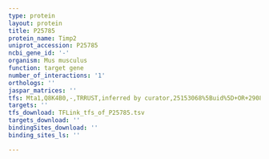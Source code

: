 ```yaml
---
type: protein
layout: protein
title: P25785
protein_name: Timp2
uniprot_accession: P25785
ncbi_gene_id: '-'
organism: Mus musculus
function: target gene
number_of_interactions: '1'
orthologs: ''
jaspar_matrices: ''
tfs: Mta1,Q8K4B0,-,TRRUST,inferred by curator,25153068%5Buid%5D+OR+29087512%5Buid%5D,Yes
targets: ''
tfs_download: TFLink_tfs_of_P25785.tsv
targets_download: ''
bindingSites_download: ''
binding_sites_ls: ''

---
```

